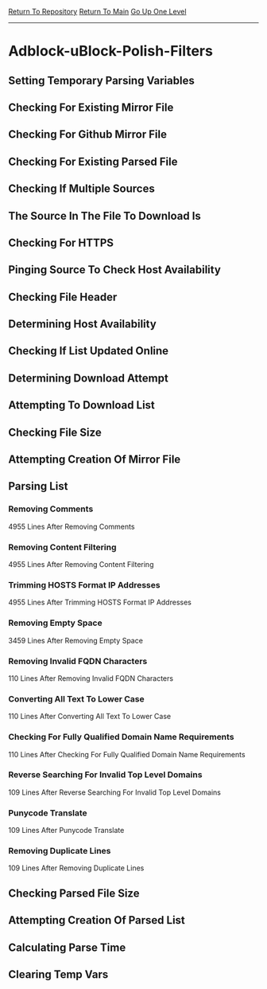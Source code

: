 [Return To Repository](https://github.com/bast69/piholeparser/)
[Return To Main](https://github.com/bast69/piholeparser/blob/master/RecentRunLogs/Mainlog.md)
[Go Up One Level](https://github.com/bast69/piholeparser/blob/master/RecentRunLogs/TopLevelScripts/30-Processing-External-Blacklists.md)
____________________________________
# Adblock-uBlock-Polish-Filters
## Setting Temporary Parsing Variables
## Checking For Existing Mirror File
## Checking For Github Mirror File
## Checking For Existing Parsed File
## Checking If Multiple Sources
## The Source In The File To Download Is
## Checking For HTTPS
## Pinging Source To Check Host Availability
## Checking File Header
## Determining Host Availability
## Checking If List Updated Online
## Determining Download Attempt
## Attempting To Download List
## Checking File Size
## Attempting Creation Of Mirror File
## Parsing List
### Removing Comments
4955 Lines After Removing Comments
### Removing Content Filtering
4955 Lines After Removing Content Filtering
### Trimming HOSTS Format IP Addresses
4955 Lines After Trimming HOSTS Format IP Addresses
### Removing Empty Space
3459 Lines After Removing Empty Space
### Removing Invalid FQDN Characters
110 Lines After Removing Invalid FQDN Characters
### Converting All Text To Lower Case
110 Lines After Converting All Text To Lower Case
### Checking For Fully Qualified Domain Name Requirements
110 Lines After Checking For Fully Qualified Domain Name Requirements
### Reverse Searching For Invalid Top Level Domains
109 Lines After Reverse Searching For Invalid Top Level Domains
### Punycode Translate
109 Lines After Punycode Translate
### Removing Duplicate Lines
109 Lines After Removing Duplicate Lines
## Checking Parsed File Size
## Attempting Creation Of Parsed List
## Calculating Parse Time
## Clearing Temp Vars
